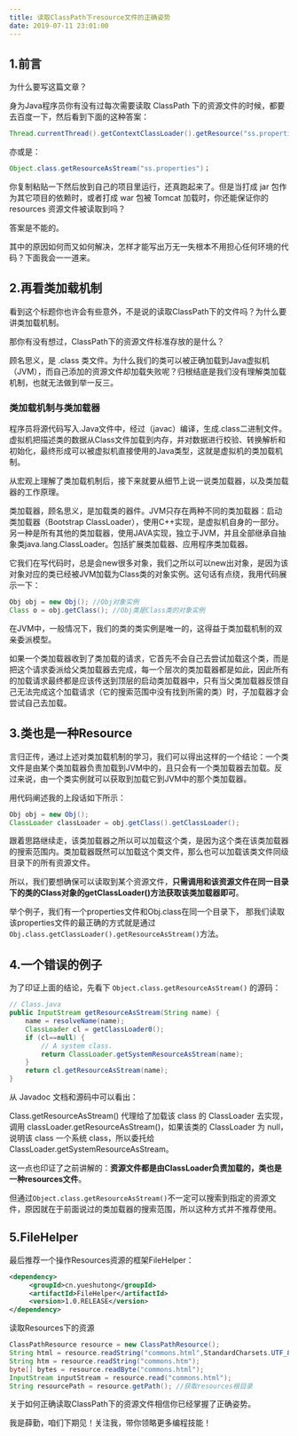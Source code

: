 ```yaml
---
title: 读取ClassPath下resource文件的正确姿势
date: 2019-07-11 23:01:00
---
```

## 1.前言

为什么要写这篇文章？

身为Java程序员你有没有过每次需要读取 ClassPath 下的资源文件的时候，都要去百度一下，然后看到下面的这种答案：

```java
Thread.currentThread().getContextClassLoader().getResource("ss.properties").getPath();
```

亦或是：

```java
Object.class.getResourceAsStream("ss.properties")；
```

你复制粘贴一下然后放到自己的项目里运行，还真跑起来了。但是当打成 jar 包作为其它项目的依赖时，或者打成 war 包被 Tomcat 加载时，你还能保证你的resources 资源文件被读取到吗？

答案是不能的。

其中的原因如何而又如何解决，怎样才能写出万无一失根本不用担心任何环境的代码？下面我会一一道来。

## 2.再看类加载机制

看到这个标题你也许会有些意外，不是说的读取ClassPath下的文件吗？为什么要讲类加载机制。

那你有没有想过，ClassPath下的资源文件标准存放的是什么？

顾名思义，是 .class 类文件。为什么我们的类可以被正确加载到Java虚拟机（JVM），而自己添加的资源文件却加载失败呢？归根结底是我们没有理解类加载机制，也就无法做到举一反三。

### 类加载机制与类加载器

程序员将源代码写入.Java文件中，经过（javac）编译，生成.class二进制文件。虚拟机把描述类的数据从Class文件加载到内存，并对数据进行校验、转换解析和初始化，最终形成可以被虚拟机直接使用的Java类型，这就是虚拟机的类加载机制。

从宏观上理解了类加载机制后，接下来就要从细节上说一说类加载器，以及类加载器的工作原理。

类加载器，顾名思义，是加载类的器件。JVM只存在两种不同的类加载器：启动类加载器（Bootstrap ClassLoader），使用C++实现，是虚拟机自身的一部分。另一种是所有其他的类加载器，使用JAVA实现，独立于JVM，并且全部继承自抽象类java.lang.ClassLoader。包括扩展类加载器、应用程序类加载器。

它我们在写代码时，总是会new很多对象，我们之所以可以new出对象，是因为该对象对应的类已经被JVM加载为Class类的对象实例。这句话有点绕，我用代码展示一下：

```java
Obj obj = new Obj(); //Obj对象实例
Class o = obj.getClass(); //Obj类是Class类的对象实例
```

在JVM中，一般情况下，我们的类的类实例是唯一的，这得益于类加载机制的双亲委派模型。

如果一个类加载器收到了类加载的请求，它首先不会自己去尝试加载这个类，而是把这个请求委派给父类加载器去完成，每一个层次的类加载器都是如此，因此所有的加载请求最终都是应该传送到顶层的启动类加载器中，只有当父类加载器反馈自己无法完成这个加载请求（它的搜索范围中没有找到所需的类）时，子加载器才会尝试自己去加载。

## 3.类也是一种Resource

言归正传，通过上述对类加载机制的学习，我们可以得出这样的一个结论：一个类文件是由某个类加载器负责加载到JVM中的，且只会有一个类加载器去加载。反过来说，由一个类实例就可以获取到加载它到JVM中的那个类加载器。

用代码阐述我的上段话如下所示：

```java
Obj obj = new Obj();
ClassLoader classLoader = obj.getClass().getClassLoader();
```

跟着思路继续走，该类加载器之所以可以加载这个类，是因为这个类在该类加载器的搜索范围内。类加载器既然可以加载这个类文件，那么也可以加载该类文件同级目录下的所有资源文件。

所以，我们要想确保可以读取到某个资源文件，**只需调用和该资源文件在同一目录下的类的Class对象的getClassLoader()方法获取该类加载器即可**。

举个例子，我们有一个properties文件和Obj.class在同一个目录下， 那我们读取该properties文件的最正确的方式就是通过`Obj.class.getClassLoader().getResourceAsStream()`方法。

## 4.一个错误的例子

为了印证上面的结论，先看下 `Object.class.getResourceAsStream()` 的源码：

```java
// Class.java
public InputStream getResourceAsStream(String name) {
    name = resolveName(name);
    ClassLoader cl = getClassLoader0();
    if (cl==null) {
        // A system class.
        return ClassLoader.getSystemResourceAsStream(name);
    }
    return cl.getResourceAsStream(name);
}
```

从 Javadoc 文档和源码中可以看出：

Class.getResourceAsStream() 代理给了加载该 class 的 ClassLoader 去实现，调用 classLoader.getResourceAsStream()，如果该类的 ClassLoader 为 null，说明该 class 一个系统 class，所以委托给 ClassLoader.getSystemResourceAsStream。

这一点也印证了之前讲解的：**资源文件都是由ClassLoader负责加载的，类也是一种resources文件**。

但通过`Object.class.getResourceAsStream()`不一定可以搜索到指定的资源文件，原因就在于前面说过的类加载器的搜索范围，所以这种方式并不推荐使用。

## 5.FileHelper

最后推荐一个操作Resources资源的框架FileHelper：

```xml
<dependency>
     <groupId>cn.yueshutong</groupId>
     <artifactId>FileHelper</artifactId>
     <version>1.0.RELEASE</version>
</dependency>
```

读取Resources下的资源

```java
ClassPathResource resource = new ClassPathResource();
String html = resource.readString("commons.html",StandardCharsets.UTF_8);
String htm = resource.readString("commons.htm");
byte[] bytes = resource.readByte("commons.html");
InputStream inputStream = resource.read("commons.html");
String resourcePath = resource.getPath(); //获取resources根目录
```

关于如何正确读取ClassPath下的资源文件相信你已经掌握了正确姿势。

我是薛勤，咱们下期见！关注我，带你领略更多编程技能！